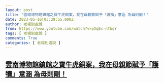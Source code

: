```yaml
---
layout: post
title: "雲南博物館鎮館之寶牛虎銅案，我在母親節賦予「護犢」意涵 為母則剛！"
date: 2023-05-16T03:29:55.000Z
author: 老楊到處說
from: https://www.youtube.com/watch?v=pXqEc-nTbqY
tags: [ 老楊到處說 ]
comments: True
categories: [ 老楊到處說 ]
---
```

<!--1684207795000-->
[雲南博物館鎮館之寶牛虎銅案，我在母親節賦予「護犢」意涵 為母則剛！](https://www.youtube.com/watch?v=pXqEc-nTbqY)
------

<div>

</div>
